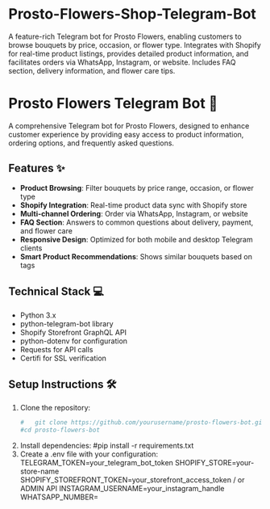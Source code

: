 # Prosto-Flowers-Shop-Telegram-Bot
A feature-rich Telegram bot for Prosto Flowers, enabling customers to browse bouquets by price, occasion, or flower type. Integrates with Shopify for real-time product listings, provides detailed product information, and facilitates orders via WhatsApp, Instagram, or website. Includes FAQ section, delivery information, and flower care tips.


# Prosto Flowers Telegram Bot 🌸

A comprehensive Telegram bot for Prosto Flowers, designed to enhance customer experience by providing easy access to product information, ordering options, and frequently asked questions.

## Features ✨

- **Product Browsing**: Filter bouquets by price range, occasion, or flower type
- **Shopify Integration**: Real-time product data sync with Shopify store
- **Multi-channel Ordering**: Order via WhatsApp, Instagram, or website
- **FAQ Section**: Answers to common questions about delivery, payment, and flower care
- **Responsive Design**: Optimized for both mobile and desktop Telegram clients
- **Smart Product Recommendations**: Shows similar bouquets based on tags

## Technical Stack 💻

- Python 3.x
- python-telegram-bot library
- Shopify Storefront GraphQL API
- python-dotenv for configuration
- Requests for API calls
- Certifi for SSL verification

## Setup Instructions 🛠️

1. Clone the repository:
   ```bash
   #   git clone https://github.com/yourusername/prosto-flowers-bot.git
   #cd prosto-flowers-bot
  2. Install dependencies:
   #pip install -r requirements.txt
3. Create a .env file with your configuration:
TELEGRAM_TOKEN=your_telegram_bot_token
SHOPIFY_STORE=your-store-name
SHOPIFY_STOREFRONT_TOKEN=your_storefront_access_token / or ADMIN API 
INSTAGRAM_USERNAME=your_instagram_handle
WHATSAPP_NUMBER=
   
